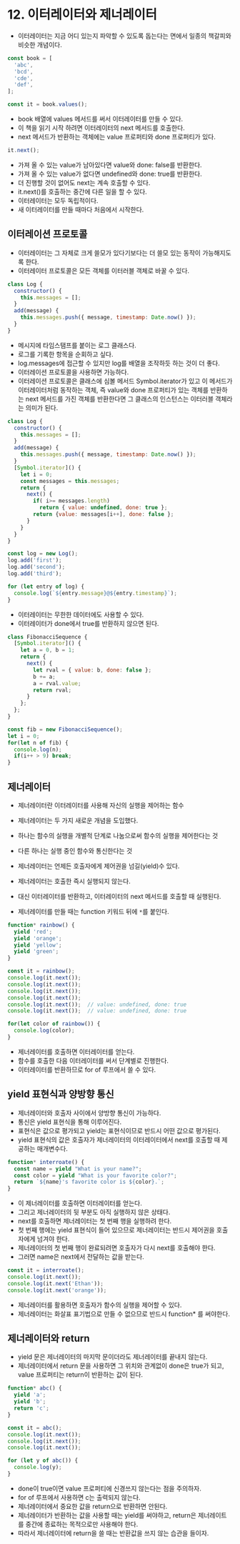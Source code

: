 # 12. 이터레이터와 제너레이터

* 이터레이터는 지금 어디 있는지 파악할 수 있도록 돕는다는 면에서 일종의 책갈피와 비슷한 개념이다.

```js
const book = [
  'abc',
  'bcd',
  'cde',
  'def',
];

const it = book.values();
```

* book 배열에 values 메서드를 써서 이터레이터를 만들 수 있다.
* 이 책을 읽기 시작 하려면 이터레이터의 next 메서드를 호출한다.
* next 메서드가 반환하는 객체에는 value 프로퍼티와 done 프로퍼티가 있다.

```js
it.next();
```

* 가져 올 수 있는 value가 남아있다면 value와 done: false를 반환한다.
* 가져 올 수 있는 value가 없다면 undefined와 done: true를 반환한다.
* 더 진행할 것이 없어도 next는 계속 호출할 수 있다.
* it.next()를 호출하는 중간에 다른 일을 할 수 있다.
* 이터레이터는 모두 독립적이다.
* 새 이터레이터를 만들 때마다 처음에서 시작한다.

## 이터레이션 프로토콜

* 이터레이터는 그 자체로 크게 쓸모가 있다기보다는 더 쓸모 있는 동작이 가능해지도록 한다.
* 이터레이터 프로토콜은 모든 객체를 이터러블 객체로 바꿀 수 있다.

```js
class Log {
  constructor() {
    this.messages = [];
  }
  add(message) {
    this.messages.push({ message, timestamp: Date.now() });
  }
}
```

* 메시지에 타임스탬프를 붙이는 로그 클래스다.
* 로그를 기록한 항목을 순회하고 싶다.
* log.messages에 접근할 수 있지만 log를 배열을 조작하듯 하는 것이 더 좋다.
* 이터레이션 프로토콜을 사용하면 가능하다.
* 이터레이션 프로토콜은 클래스에 심볼 메서드 Symbol.iterator가 있고 이 메서드가 이터레이터처럼 동작하는 객체, 즉 value와 done 프로퍼티가 있는 객체를 반환하는 next 메서드를 가진 객체를 반환한다면 그 클래스의 인스턴스는 이터러블 객체라는 의미가 된다.

```js
class Log {
  constructor() {
    this.messages = [];
  }
  add(message) {
    this.messages.push({ message, timestamp: Date.now() });
  }
  [Symbol.iterator]() {
    let i = 0;
    const messages = this.messages;
    return {
      next() {
        if( i>= messages.length)
          return { value: undefined, done: true };
        return {value: messages[i++], done: false };
      }
    }
  }
}

const log = new Log();
log.add('first');
log.add('second');
log.add('third');

for (let entry of log) {
  console.log(`${entry.message}@${entry.timestamp}`);
}
```

* 이터레이터는 무한한 데이터에도 사용할 수 있다.
* 이터레이터가 done에서 true를 반환하지 않으면 된다.

```js
class FibonacciSequence {
  [Symbol.iterator]() {
    let a = 0, b = 1;
    return {
      next() {
        let rval = { value: b, done: false };
        b += a;
        a = rval.value;
        return rval;
      }
    };
  };
}

const fib = new FibonacciSequence();
let i = 0;
for(let n of fib) {
  console.log(n);
  if(i++ > 9) break;
}
```

## 제너레이터

* 제너레이터란 이터레이터를 사용해 자신의 실행을 제어하는 함수
* 제너레이터는 두 가지 새로운 개념을 도입했다.
* 하나는 함수의 실행을 개별적 단계로 나눔으로써 함수의 실행을 제어한다는 것
* 다른 하나는 실행 중인 함수와 통신한다는 것

* 제너레이터는 언제든 호출자에게 제어권을 넘길(yield)수 있다.
* 제너레이터는 호출한 즉시 실행되지 않는다.
* 대신 이터레이터를 반환하고, 이터레이터의 next 메서드를 호출할 때 실행된다.

* 제너레이터를 만들 때는 function 키워드 뒤에 `*`를 붙인다.

```js
function* rainbow() {
  yield 'red';
  yield 'orange';
  yield 'yellow';
  yield 'green';
}

const it = rainbow();
console.log(it.next());
console.log(it.next());
console.log(it.next());
console.log(it.next());
console.log(it.next());  // value: undefined, done: true
console.log(it.next());  // value: undefined, done: true

for(let color of rainbow()) {
  console.log(color);
}
```

* 제너레이터를 호출하면 이터레이터를 얻는다.
* 함수를 호출한 다음 이터레이터를 써서 단계별로 진행한다.
* 이터레이터를 반환하므로 for of 루프에서 쓸 수 있다.

## yield 표현식과 양방향 통신

* 제너레이터와 호출자 사이에서 양방향 통신이 가능하다.
* 통신은 yield 표현식을 통해 이루어진다.
* 표현식은 값으로 평가되고 yield는 표현식이므로 반드시 어떤 값으로 평가된다.
* yield 표현식의 값은 호출자가 제너레이터의 이터레이터에서 next를 호출할 때 제공하는 매개변수다.

```js
function* interroate() {
  const name = yield "What is your name?";
  const color = yield "What is your favorite color?";
  return `${name}'s favorite color is ${color}.`;
}
```

* 이 제너레이터를 호출하면 이터레이터를 얻는다.
* 그리고 제너레이터의 뒷 부분도 아직 실행하지 않은 상태다.
* next를 호출하면 제너레이터는 첫 번째 행을 실행하려 한다.
* 첫 번째 행에는 yield 표현식이 들어 있으므로 제너레이터는 반드시 제어권을 호출자에게 넘겨야 한다.
* 제너레이터의 첫 번째 행이 완료되려면 호출자가 다시 next를 호출해야 한다.
* 그러면 name은 next에서 전달하는 값을 받는다.

```js
const it = interroate();
console.log(it.next());
console.log(it.next('Ethan'));
console.log(it.next('orange'));
```

* 제너레이터를 활용하면 호출자가 함수의 실행을 제어할 수 있다.
* 제너레이터는 화살표 표기법으로 만들 수 없으므로 반드시 function* 를 써야한다.

## 제너레이터와 return

* yield 문은 제너레이터의 마지막 문이더라도 제너레이터를 끝내지 않는다.
* 제너레이터에서 return 문을 사용하면 그 위치와 관계없이 done은 true가 되고, value 프로퍼티는 return이 반환하는 값이 된다.

```js
function* abc() {
  yield 'a';
  yield 'b';
  return 'c';
}

const it = abc();
console.log(it.next());
console.log(it.next());
console.log(it.next());

for (let y of abc()) {
  console.log(y);
}
```

* done이 true이면 value 프로퍼티에 신경쓰지 않는다는 점을 주의하자.
* for of 루프에서 사용하면 c는 출력되지 않는다.
* 제너레이터에서 중요한 값을 return으로 반환하면 안된다.
* 제너레이터가 반환하는 값을 사용할 때는 yield를 써야하고, return은 제너레이트를 중간에 종료하는 목적으로만 사용해야 한다.
* 따라서 제너레이터에 return을 쓸 때는 반환값을 쓰지 않는 습관을 들이자.
